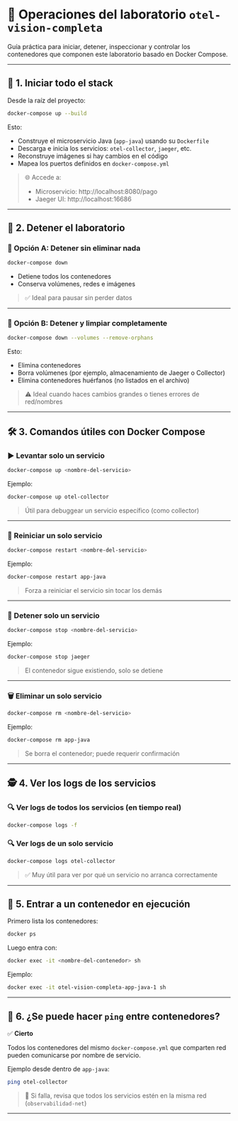 # 🧪 Operaciones del laboratorio `otel-vision-completa`

Guía práctica para iniciar, detener, inspeccionar y controlar los contenedores que componen este laboratorio basado en Docker Compose.

---

## 🚀 1. Iniciar todo el stack

Desde la raíz del proyecto:

```bash
docker-compose up --build
```

Esto:
- Construye el microservicio Java (`app-java`) usando su `Dockerfile`
- Descarga e inicia los servicios: `otel-collector`, `jaeger`, etc.
- Reconstruye imágenes si hay cambios en el código
- Mapea los puertos definidos en `docker-compose.yml`

> 🌐 Accede a:
> - Microservicio: http://localhost:8080/pago
> - Jaeger UI: http://localhost:16686

---

## 🛑 2. Detener el laboratorio

### 🔸 Opción A: Detener sin eliminar nada

```bash
docker-compose down
```

- Detiene todos los contenedores
- Conserva volúmenes, redes e imágenes

> ✅ Ideal para pausar sin perder datos

---

### 🔸 Opción B: Detener y limpiar completamente

```bash
docker-compose down --volumes --remove-orphans
```

Esto:
- Elimina contenedores
- Borra volúmenes (por ejemplo, almacenamiento de Jaeger o Collector)
- Elimina contenedores huérfanos (no listados en el archivo)

> ⚠️ Ideal cuando haces cambios grandes o tienes errores de red/nombres

---

## 🛠️ 3. Comandos útiles con Docker Compose

### ▶️ Levantar solo un servicio

```bash
docker-compose up <nombre-del-servicio>
```

Ejemplo:

```bash
docker-compose up otel-collector
```

> Útil para debuggear un servicio específico (como collector)

---

### 🔄 Reiniciar un solo servicio

```bash
docker-compose restart <nombre-del-servicio>
```

Ejemplo:

```bash
docker-compose restart app-java
```

> Forza a reiniciar el servicio sin tocar los demás

---

### 🛑 Detener solo un servicio

```bash
docker-compose stop <nombre-del-servicio>
```

Ejemplo:

```bash
docker-compose stop jaeger
```

> El contenedor sigue existiendo, solo se detiene

---

### 🗑 Eliminar un solo servicio

```bash
docker-compose rm <nombre-del-servicio>
```

Ejemplo:

```bash
docker-compose rm app-java
```

> Se borra el contenedor; puede requerir confirmación

---

## 🕵️ 4. Ver los logs de los servicios

### 🔍 Ver logs de todos los servicios (en tiempo real)

```bash
docker-compose logs -f
```

### 🔍 Ver logs de un solo servicio

```bash
docker-compose logs otel-collector
```

> ✅ Muy útil para ver por qué un servicio no arranca correctamente

---

## 🐚 5. Entrar a un contenedor en ejecución

Primero lista los contenedores:

```bash
docker ps
```

Luego entra con:

```bash
docker exec -it <nombre-del-contenedor> sh
```

Ejemplo:

```bash
docker exec -it otel-vision-completa-app-java-1 sh
```

---

## 🧪 6. ¿Se puede hacer `ping` entre contenedores?

✅ **Cierto**

Todos los contenedores del mismo `docker-compose.yml` que comparten red pueden comunicarse por nombre de servicio.

Ejemplo desde dentro de `app-java`:

```bash
ping otel-collector
```

> 🧠 Si falla, revisa que todos los servicios estén en la misma red (`observabilidad-net`)

---
